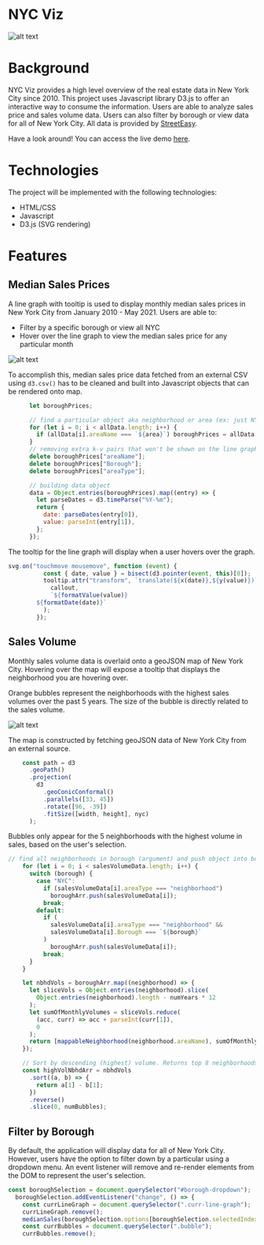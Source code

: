 # NYC Viz

![alt text](https://github.com/will-ku/nyc-viz/blob/main/public/styles/NYC%20Viz%20Home.png)

# Background
NYC Viz provides a high level overview of the real estate data in New York City since 2010. This project uses Javascript library D3.js to offer an interactive way to consume the information. Users are able to analyze sales price and sales volume data. Users can also filter by borough or view data for all of New York City. All data is provided by [StreetEasy](https://streeteasy.com/blog/data-dashboard/?agg=Total&metric=Inventory&type=Sales&bedrooms=Any%20Bedrooms&property=Any%20Property%20Type&minDate=2010-01-01&maxDate=2021-06-01&area=Flatiron,Brooklyn%20Heights). 

Have a look around! You can access the live demo [here](https://will-ku.github.io/nyc-viz/).

# Technologies
The project will be implemented with the following technologies:
* HTML/CSS
* Javascript
* D3.js (SVG rendering)

# Features

## Median Sales Prices
A line graph with tooltip is used to display monthly median sales prices in New York City from January 2010 - May 2021. Users are able to:
* Filter by a specific borough or view all NYC
* Hover over the line graph to view the median sales price for any particular month

![alt text](https://github.com/will-ku/nyc-viz/blob/main/public/styles/NYC%20Viz%20Median%20Prices.png)

To accomplish this, median sales price data fetched from an external CSV using `d3.csv()` has to be cleaned and built into Javascript objects that can be rendered onto map.

```javascript
      let boroughPrices;

      // find a particular object aka neighborhood or area (ex: just NYC)
      for (let i = 0; i < allData.length; i++) {
        if (allData[i].areaName === `${area}`) boroughPrices = allData[i];
      }
      // removing extra k-v pairs that won't be shown on the line graph
      delete boroughPrices["areaName"];
      delete boroughPrices["Borough"];
      delete boroughPrices["areaType"];

      // building data object
      data = Object.entries(boroughPrices).map((entry) => {
        let parseDates = d3.timeParse("%Y-%m");
        return {
          date: parseDates(entry[0]),
          value: parseInt(entry[1]),
        };
      });

```

The tooltip for the line graph will display when a user hovers over the graph.
```javascript
svg.on("touchmove mousemove", function (event) {
          const { date, value } = bisect(d3.pointer(event, this)[0]);
          tooltip.attr("transform", `translate(${x(date)},${y(value)})`).call(
            callout,
            `${formatValue(value)}
        ${formatDate(date)}`
          );
        });
```


## Sales Volume
Monthly sales volume data is overlaid onto a geoJSON map of New York City. Hovering over the map will expose a tooltip that displays the neighborhood you are hovering over.

Orange bubbles represent the neighborhoods with the highest sales volumes over the past 5 years. The size of the bubble is directly related to the sales volume.

![alt text](https://github.com/will-ku/nyc-viz/blob/main/public/styles/NYC%20Viz%20Sales%20Volume.png)

The map is constructed by fetching geoJSON data of New York City from an external source.

```javascript
    const path = d3
      .geoPath()
      .projection(
        d3
          .geoConicConformal()
          .parallels([33, 45])
          .rotate([96, -39])
          .fitSize([width, height], nyc)
      );
```

Bubbles only appear for the 5 neighborhoods with the highest volume in sales, based on the user's selection.

```javascript
// find all neighborhoods in borough (argument) and push object into boroughArr
    for (let i = 0; i < salesVolumeData.length; i++) {
      switch (borough) {
        case "NYC":
          if (salesVolumeData[i].areaType === "neighborhood")
            boroughArr.push(salesVolumeData[i]);
          break;
        default:
          if (
            salesVolumeData[i].areaType === "neighborhood" &&
            salesVolumeData[i].Borough === `${borough}`
          )
            boroughArr.push(salesVolumeData[i]);
          break;
      }
    }

    let nbhdVols = boroughArr.map((neighborhood) => {
      let sliceVols = Object.entries(neighborhood).slice(
        Object.entries(neighborhood).length - numYears * 12
      );
      let sumOfMonthlyVolumes = sliceVols.reduce(
        (acc, curr) => acc + parseInt(curr[1]),
        0
      );
      return [mappableNeighborhood(neighborhood.areaName), sumOfMonthlyVolumes];
    });

    // Sort by descending (highest) volume. Returns top 8 neighborhoods. Ex: [["Williamsburg, 1000"], ["Greenpoint, 500"]]
    const highVolNbhdArr = nbhdVols
      .sort((a, b) => {
        return a[1] - b[1];
      })
      .reverse()
      .slice(0, numBubbles);
```

## Filter by Borough
By default, the application will display data for all of New York City. However, users have the option to filter down by a particular using a dropdown menu. An event listener will remove and re-render elements from the DOM to represent the user's selection.

```javascript
const boroughSelection = document.querySelector("#borough-dropdown");
  boroughSelection.addEventListener("change", () => {
    const currLineGraph = document.querySelector(".curr-line-graph");
    currLineGraph.remove();
    medianSales(boroughSelection.options[boroughSelection.selectedIndex].value);
    const currBubbles = document.querySelector(".bubble");
    currBubbles.remove();
  ```
